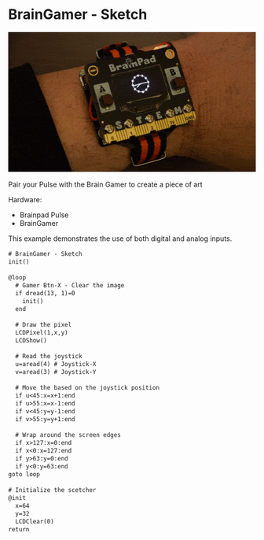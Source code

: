 # BrainGamer - Sketch

![BrainGamer Sketch](images/analog-clock.gif)

Pair your Pulse with the Brain Gamer to create a piece of art

Hardware:
- Brainpad Pulse
- BrainGamer

This example demonstrates the use of both digital and analog inputs. 

```basic
# BrainGamer - Sketch
init()

@loop
  # Gamer Btn-X - Clear the image
  if dread(13, 1)=0 
    init()
  end

  # Draw the pixel
  LCDPixel(1,x,y)
  LCDShow()

  # Read the joystick
  u=aread(4) # Joystick-X
  v=aread(3) # Joystick-Y
  
  # Move the based on the joystick position
  if u<45:x=x+1:end
  if u>55:x=x-1:end
  if v<45:y=y-1:end
  if v>55:y=y+1:end

  # Wrap around the screen edges
  if x>127:x=0:end
  if x<0:x=127:end
  if y>63:y=0:end
  if y<0:y=63:end
goto loop

# Initialize the scetcher
@init
  x=64
  y=32
  LCDClear(0)
return
```
